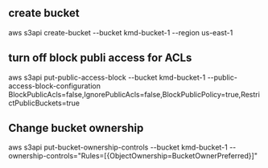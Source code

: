 ## create bucket 

aws s3api create-bucket --bucket kmd-bucket-1 --region us-east-1

## turn off block publi access for ACLs

aws s3api put-public-access-block --bucket kmd-bucket-1 --public-access-block-configuration BlockPublicAcls=false,IgnorePublicAcls=false,BlockPublicPolicy=true,RestrictPublicBuckets=true

## Change bucket ownership 

aws s3api put-bucket-ownership-controls --bucket kmd-bucket-1 --ownership-controls="Rules=[{ObjectOwnership=BucketOwnerPreferred}]"